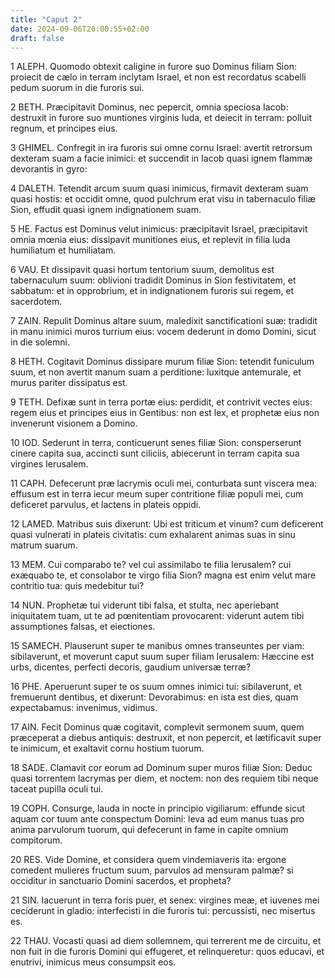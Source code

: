 ```yaml
---
title: "Caput 2"
date: 2024-09-06T20:00:55+02:00
draft: false
---
```



1 ALEPH. Quomodo obtexit caligine in furore suo Dominus filiam Sion: proiecit de cælo in terram inclytam Israel, et non est recordatus scabelli pedum suorum in die furoris sui.

2 BETH. Præcipitavit Dominus, nec pepercit, omnia speciosa Iacob: destruxit in furore suo muntiones virginis Iuda, et deiecit in terram: polluit regnum, et principes eius.

3 GHIMEL. Confregit in ira furoris sui omne cornu Israel: avertit retrorsum dexteram suam a facie inimici: et succendit in Iacob quasi ignem flammæ devorantis in gyro:

4 DALETH. Tetendit arcum suum quasi inimicus, firmavit dexteram suam quasi hostis: et occidit omne, quod pulchrum erat visu in tabernaculo filiæ Sion, effudit quasi ignem indignationem suam.

5 HE. Factus est Dominus velut inimicus: præcipitavit Israel, præcipitavit omnia mœnia eius: dissipavit munitiones eius, et replevit in filia Iuda humiliatum et humiliatam.

6 VAU. Et dissipavit quasi hortum tentorium suum, demolitus est tabernaculum suum: oblivioni tradidit Dominus in Sion festivitatem, et sabbatum: et in opprobrium, et in indignationem furoris sui regem, et sacerdotem.

7 ZAIN. Repulit Dominus altare suum, maledixit sanctificationi suæ: tradidit in manu inimici muros turrium eius: vocem dederunt in domo Domini, sicut in die solemni.

8 HETH. Cogitavit Dominus dissipare murum filiæ Sion: tetendit funiculum suum, et non avertit manum suam a perditione: luxitque antemurale, et murus pariter dissipatus est.

9 TETH. Defixæ sunt in terra portæ eius: perdidit, et contrivit vectes eius: regem eius et principes eius in Gentibus: non est lex, et prophetæ eius non invenerunt visionem a Domino.

10 IOD. Sederunt in terra, conticuerunt senes filiæ Sion: consperserunt cinere capita sua, accincti sunt ciliciis, abiecerunt in terram capita sua virgines Ierusalem.

11 CAPH. Defecerunt præ lacrymis oculi mei, conturbata sunt viscera mea: effusum est in terra iecur meum super contritione filiæ populi mei, cum deficeret parvulus, et lactens in plateis oppidi.

12 LAMED. Matribus suis dixerunt: Ubi est triticum et vinum? cum deficerent quasi vulnerati in plateis civitatis: cum exhalarent animas suas in sinu matrum suarum.

13 MEM. Cui comparabo te? vel cui assimilabo te filia Ierusalem? cui exæquabo te, et consolabor te virgo filia Sion? magna est enim velut mare contritio tua: quis medebitur tui?

14 NUN. Prophetæ tui viderunt tibi falsa, et stulta, nec aperiebant iniquitatem tuam, ut te ad pœnitentiam provocarent: viderunt autem tibi assumptiones falsas, et eiectiones.

15 SAMECH. Plauserunt super te manibus omnes transeuntes per viam: sibilaverunt, et moverunt caput suum super filiam Ierusalem: Hæccine est urbs, dicentes, perfecti decoris, gaudium universæ terræ?

16 PHE. Aperuerunt super te os suum omnes inimici tui: sibilaverunt, et fremuerunt dentibus, et dixerunt: Devorabimus: en ista est dies, quam expectabamus: invenimus, vidimus.

17 AIN. Fecit Dominus quæ cogitavit, complevit sermonem suum, quem præceperat a diebus antiquis: destruxit, et non pepercit, et lætificavit super te inimicum, et exaltavit cornu hostium tuorum.

18 SADE. Clamavit cor eorum ad Dominum super muros filiæ Sion: Deduc quasi torrentem lacrymas per diem, et noctem: non des requiem tibi neque taceat pupilla oculi tui.

19 COPH. Consurge, lauda in nocte in principio vigiliarum: effunde sicut aquam cor tuum ante conspectum Domini: leva ad eum manus tuas pro anima parvulorum tuorum, qui defecerunt in fame in capite omnium compitorum.

20 RES. Vide Domine, et considera quem vindemiaveris ita: ergone comedent mulieres fructum suum, parvulos ad mensuram palmæ? si occiditur in sanctuario Domini sacerdos, et propheta?

21 SIN. Iacuerunt in terra foris puer, et senex: virgines meæ, et iuvenes mei ceciderunt in gladio: interfecisti in die furoris tui: percussisti, nec misertus es.

22 THAU. Vocasti quasi ad diem sollemnem, qui terrerent me de circuitu, et non fuit in die furoris Domini qui effugeret, et relinqueretur: quos educavi, et enutrivi, inimicus meus consumpsit eos.

